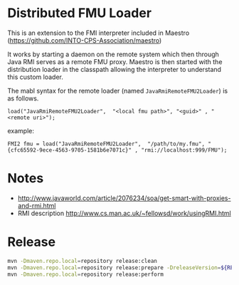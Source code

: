 # Distributed FMU Loader

This is an extension to the FMI interpreter included in Maestro (https://github.com/INTO-CPS-Association/maestro)

It works by starting a daemon on the remote system which then through Java RMI serves as a remote FMU proxy. Maestro is then started with the distribution loader in the classpath allowing the interpreter to understand this custom loader.

The mabl syntax for the remote loader (named `JavaRmiRemoteFMU2Loader`) is as follows.

```
load("JavaRmiRemoteFMU2Loader",  "<local fmu path>", "<guid>" , "<remote uri>");
```

example:

```
FMI2 fmu = load("JavaRmiRemoteFMU2Loader",  "/path/to/my.fmu", "{cfc65592-9ece-4563-9705-1581b6e7071c}" , "rmi://localhost:999/FMU");

```

# Notes

* http://www.javaworld.com/article/2076234/soa/get-smart-with-proxies-and-rmi.html
* RMI description 
http://www.cs.man.ac.uk/~fellowsd/work/usingRMI.html

# Release

```bash
mvn -Dmaven.repo.local=repository release:clean
mvn -Dmaven.repo.local=repository release:prepare -DreleaseVersion=${RELEASE_VER} -DdevelopmentVersion=${NEW_DEV_VER}
mvn -Dmaven.repo.local=repository release:perform
```
